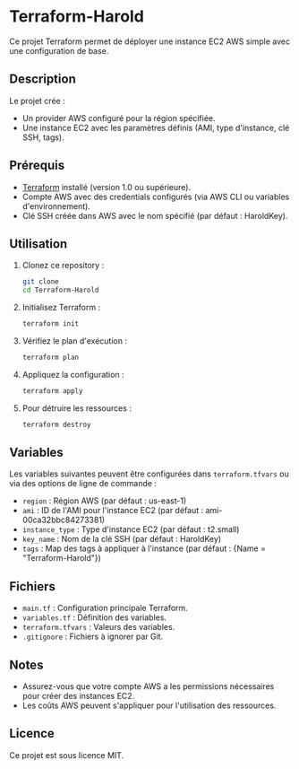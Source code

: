 # Terraform-Harold

Ce projet Terraform permet de déployer une instance EC2 AWS simple avec une configuration de base.

## Description

Le projet crée :
- Un provider AWS configuré pour la région spécifiée.
- Une instance EC2 avec les paramètres définis (AMI, type d'instance, clé SSH, tags).

## Prérequis

- [Terraform](https://www.terraform.io/downloads.html) installé (version 1.0 ou supérieure).
- Compte AWS avec des credentials configurés (via AWS CLI ou variables d'environnement).
- Clé SSH créée dans AWS avec le nom spécifié (par défaut : HaroldKey).

## Utilisation

1. Clonez ce repository :
   ```bash
   git clone 
   cd Terraform-Harold
   ```

2. Initialisez Terraform :
   ```bash
   terraform init
   ```

3. Vérifiez le plan d'exécution :
   ```bash
   terraform plan
   ```

4. Appliquez la configuration :
   ```bash
   terraform apply
   ```

5. Pour détruire les ressources :
   ```bash
   terraform destroy
   ```

## Variables

Les variables suivantes peuvent être configurées dans `terraform.tfvars` ou via des options de ligne de commande :

- `region` : Région AWS (par défaut : us-east-1)
- `ami` : ID de l'AMI pour l'instance EC2 (par défaut : ami-00ca32bbc84273381)
- `instance_type` : Type d'instance EC2 (par défaut : t2.small)
- `key_name` : Nom de la clé SSH (par défaut : HaroldKey)
- `tags` : Map des tags à appliquer à l'instance (par défaut : {Name = "Terraform-Harold"})

## Fichiers

- `main.tf` : Configuration principale Terraform.
- `variables.tf` : Définition des variables.
- `terraform.tfvars` : Valeurs des variables.
- `.gitignore` : Fichiers à ignorer par Git.

## Notes

- Assurez-vous que votre compte AWS a les permissions nécessaires pour créer des instances EC2.
- Les coûts AWS peuvent s'appliquer pour l'utilisation des ressources.

## Licence

Ce projet est sous licence MIT.
